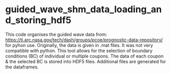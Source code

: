 # guided_wave_shm_data_loading_and_storing_hdf5
This code organises the guided wave data from: https://ti.arc.nasa.gov/tech/dash/groups/pcoe/prognostic-data-repository/ for pyhon use. Originally, the data is given in .mat files. It was not very compatible with python. This tool allows for the selection of boundary conditions (BC) of individual or multiple coupons. The data of each coupon & the selected BC is stored into HDF5 files. Additional files are generated for the dataframes.
